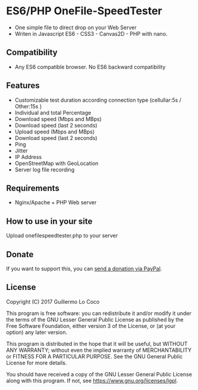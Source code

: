 # ES6/PHP OneFile-SpeedTester

- One simple file to direct drop on your Web Server
- Writen in Javascript ES6 - CSS3 - Canvas2D - PHP with nano.

## Compatibility
- Any ES6 compatible browser. No ES6 backward compatibility

## Features
* Customizable test duration according connection type (cellullar:5s / Other:15s )
* Individual and total Percentage 
* Download speed (Mbps and MBps)
* Download speed (last 2 seconds)
* Upload speed (Mbps and MBps)
* Download speed (last 2 seconds)
* Ping
* Jitter
* IP Address
* OpenStreetMap with GeoLocation 
* Server log file recording

## Requirements
* Nginx/Apache + PHP Web server

## How to use in your site
Upload onefilespeedtester.php to your server

## Donate
If you want to support this, you can [send a donation via PayPal](https://www.paypal.me/glococo).

## License
Copyright (C) 2017 Guillermo Lo Coco

This program is free software: you can redistribute it and/or modify
it under the terms of the GNU Lesser General Public License as published by
the Free Software Foundation, either version 3 of the License, or
(at your option) any later version.

This program is distributed in the hope that it will be useful,
but WITHOUT ANY WARRANTY; without even the implied warranty of
MERCHANTABILITY or FITNESS FOR A PARTICULAR PURPOSE.  See the
GNU General Public License for more details.

You should have received a copy of the GNU Lesser General Public License
along with this program.  If not, see <https://www.gnu.org/licenses/lgpl>.
